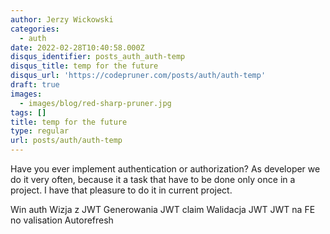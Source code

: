 ```yaml
---
author: Jerzy Wickowski
categories:
  - auth
date: 2022-02-28T10:40:58.000Z
disqus_identifier: posts_auth_auth-temp
disqus_title: temp for the future
disqus_url: 'https://codepruner.com/posts/auth/auth-temp'
draft: true
images:
  - images/blog/red-sharp-pruner.jpg
tags: []
title: temp for the future
type: regular
url: posts/auth/auth-temp
---
```


Have you ever implement authentication or authorization? As developer we do it very often, because it a task that have to be done only once in a project. I have that pleasure to do it in current project. 



Win auth
Wizja z JWT
Generowania JWT claim
Walidacja JWT
JWT na FE no valisation
Autorefresh
